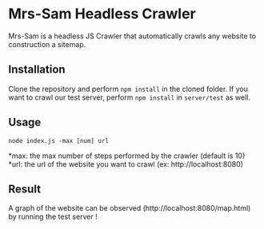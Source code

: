 # Mrs-Sam Headless Crawler

Mrs-Sam is a headless JS Crawler that automatically crawls any website to construction a sitemap.

## Installation

Clone the repository and perform `npm install` in the cloned folder.
If you want to crawl our test server, perform `npm install` in `server/test` as well.

## Usage

    node index.js -max [num] url

*max: the max number of steps performed by the crawler (default is 10)
*url: the url of the website you want to crawl (ex: http://localhost:8080)

## Result

A graph of the website can be observed (http://localhost:8080/map.html) by running the test server !


